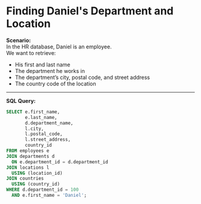 # Finding Daniel's Department and Location

**Scenario:**  
In the HR database, Daniel is an employee.  
We want to retrieve:  
- His first and last name  
- The department he works in  
- The department’s city, postal code, and street address  
- The country code of the location  

---

**SQL Query:**
```sql
SELECT e.first_name, 
       e.last_name, 
       d.department_name, 
       l.city, 
       l.postal_code, 
       l.street_address, 
       country_id
FROM employees e 
JOIN departments d 
  ON e.department_id = d.department_id
JOIN locations l 
  USING (location_id)
JOIN countries 
  USING (country_id)
WHERE d.department_id = 100
  AND e.first_name = 'Daniel';



